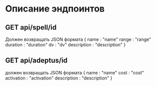 # Описание эндпоинтов

## GET api/spell/id
Должен возвращать JSON формата
   { 
       name : "name"
       range : "range"
       duration : "duration"
       dv : "dv"
       description : "description"
   }

## GET api/adeptus/id
должен возвращать JSON формата 
   {
       name : "name"
       cost : "cost"
       activation : "activation"
       description : "description"
   }

